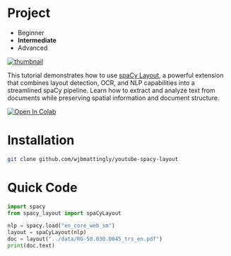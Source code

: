 # Project

<head>
    <meta charset="UTF-8">
    <meta name="viewport" content="width=device-width, initial-scale=1.0">
    <link rel="stylesheet" href="./assets/css/styles.css">
</head>
<body>
<div class="difficulty-container">
<ul class="difficulty-list">
    <li class="level">Beginner</li>
    <li class="level selected"><strong>Intermediate</strong></li>
    <li class="level">Advanced</li>
</ul>
</div>
</body>

[![thumbnail](https://img.youtube.com/vi/quJtzVxoMtE/maxresdefault.jpg)](https://www.youtube.com/watch?v=quJtzVxoMtE)

This tutorial demonstrates how to use [spaCy Layout](https://github.com/explosion/spacy-layout), a powerful extension that combines layout detection, OCR, and NLP capabilities into a streamlined spaCy pipeline. Learn how to extract and analyze text from documents while preserving spatial information and document structure.

[![Open In Colab](https://colab.research.google.com/assets/colab-badge.svg)](https://colab.research.google.com/github/wjbmattingly/youtube-spacy-layout/blob/main/notebooks/01-demo.ipynb)


# Installation

```bash
git clone github.com/wjbmattingly/youtube-spacy-layout
```

# Quick Code

```python
import spacy
from spacy_layout import spaCyLayout

nlp = spacy.load("en_core_web_sm")
layout = spaCyLayout(nlp)
doc = layout("../data/RG-50.030.0045_trs_en.pdf")
print(doc.text)
```
